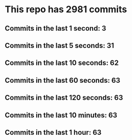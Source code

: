 # This repo has 2981 commits

## Commits in the last 1 second: 3
## Commits in the last 5 seconds: 31
## Commits in the last 10 seconds: 62
## Commits in the last 60 seconds: 63
## Commits in the last 120 seconds: 63
## Commits in the last 10 minutes: 63
## Commits in the last 1 hour: 63
